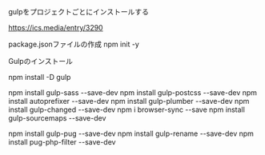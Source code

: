 gulpをプロジェクトごとにインストールする

https://ics.media/entry/3290

package.jsonファイルの作成
npm init -y

Gulpのインストール

npm install -D gulp

npm install gulp-sass --save-dev
npm install gulp-postcss --save-dev
npm install autoprefixer --save-dev
npm install gulp-plumber --save-dev
npm install gulp-changed --save-dev
npm i browser-sync --save
npm install gulp-sourcemaps --save-dev

npm install gulp-pug --save-dev
npm install gulp-rename --save-dev
npm install pug-php-filter --save-dev